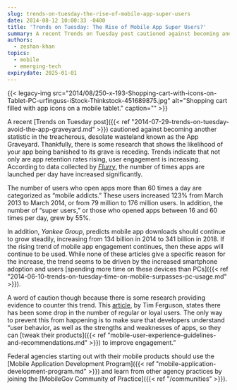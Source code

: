 ```yaml
---
slug: trends-on-tuesday-the-rise-of-mobile-app-super-users
date: 2014-08-12 10:00:33 -0400
title: 'Trends on Tuesday: The Rise of Mobile App Super Users?'
summary: A recent Trends on Tuesday post cautioned against becoming another statistic in the treacherous, desolate wasteland known as the App Graveyard. Thankfully, there is some research that shows the likelihood of your app being banished to its grave is receding. Trends indicate that not only are app retention rates rising, user engagement is increasing. According
authors:
  - zeshan-khan
topics:
  - mobile
  - emerging-tech
expirydate: 2025-01-01
---
```


{{< legacy-img src="2014/08/250-x-193-Shopping-cart-with-icons-on-Tablet-PC-urfinguss-iStock-Thinkstock-451689875.jpg" alt="Shopping cart filled with app icons on a mobile tablet." caption="" >}}

A recent [Trends on Tuesday post]({{< ref "2014-07-29-trends-on-tuesday-avoid-the-app-graveyard.md" >}}) cautioned against becoming another statistic in the treacherous, desolate wasteland known as the App Graveyard. Thankfully, there is some research that shows the likelihood of your app being banished to its grave is receding. Trends indicate that not only are app retention rates rising, user engagement is increasing. According to data collected by [_Flurry_](http://www.flurry.com/blog/flurry-insights/rise-mobile-addict#.U-TPsoBdVUM), the number of times apps are launched per day have increased significantly.

The number of users who open apps more than 60 times a day are categorized as “mobile addicts.” These users increased 123% from March 2013 to March 2014, or from 79 million to 176 million users. In addition, the number of “super users,” or those who opened apps between 16 and 60 times per day, grew by 55%.

In addition, _Yankee Group_, predicts mobile app downloads should continue to grow steadily, increasing from 134 billion in 2014 to 341 billion in 2018. If the rising trend of mobile app engagement continues, then these apps will continue to be used. While none of these articles give a specific reason for the increase, the trend seems to be driven by the increased smartphone adoption and users [spending more time on these devices than PCs]({{< ref "2014-06-10-trends-on-tuesday-time-on-mobile-surpasses-pc-usage.md" >}}).

A word of caution though because there is some research providing evidence to counter this trend. This [article](http://www.mobileworldlive.com/app-burnout-growing-loyal-users-decline-localytics), by Tim Ferguson, states there has been some drop in the number of regular or loyal users. The only way to prevent this from happening is to make sure that developers understand “user behavior, as well as the strengths and weaknesses of apps, so they can [tweak their products]({{< ref "mobile-user-experience-guidelines-and-recommendations.md" >}}) to improve engagement.”

Federal agencies starting out with their mobile products should use the [Mobile Application Development Program]({{< ref "mobile-application-development-program.md" >}}) and learn from other agency practices by joining the [MobileGov Community of Practice]({{< ref "/communities" >}}).
